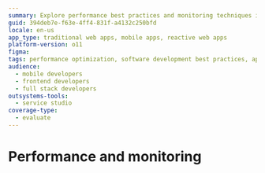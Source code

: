 ```yaml
---
summary: Explore performance best practices and monitoring techniques in OutSystems 11 (O11) to enhance software development efficiency.
guid: 394deb7e-f63e-4ff4-831f-a4132c250bfd
locale: en-us
app_type: traditional web apps, mobile apps, reactive web apps
platform-version: o11
figma:
tags: performance optimization, software development best practices, application monitoring, development efficiency, outsystems performance
audience:
  - mobile developers
  - frontend developers
  - full stack developers
outsystems-tools:
  - service studio
coverage-type:
  - evaluate
---
```


# Performance and monitoring



